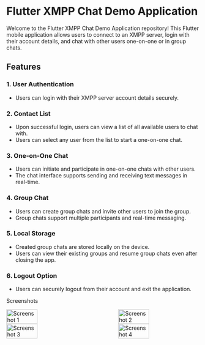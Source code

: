 # Flutter XMPP Chat Demo Application

Welcome to the Flutter XMPP Chat Demo Application repository! This Flutter mobile application allows users to connect to an XMPP server, login with their account details, and chat with other users one-on-one or in group chats.

## Features

### 1. User Authentication
- Users can login with their XMPP server account details securely.

### 2. Contact List
- Upon successful login, users can view a list of all available users to chat with.
- Users can select any user from the list to start a one-on-one chat.

### 3. One-on-One Chat
- Users can initiate and participate in one-on-one chats with other users.
- The chat interface supports sending and receiving text messages in real-time.

### 4. Group Chat
- Users can create group chats and invite other users to join the group.
- Group chats support multiple participants and real-time messaging.

### 5. Local Storage
- Created group chats are stored locally on the device.
- Users can view their existing groups and resume group chats even after closing the app.

### 6. Logout Option
- Users can securely logout from their account and exit the application.

Screenshots

<div style="display: flex; justify-content: space-between;">
  <img src="https://github.com/ragulsarma/xampp_chat_demo_app/assets/76203518/02bc798e-c0c6-4c6a-af2f-a8cb1909123d" alt="Screenshot 1" style="width: 40%; margin-right: 10px;" />
  <img src="https://github.com/ragulsarma/xampp_chat_demo_app/assets/76203518/ed86adf0-4281-40d7-bff7-db87581f243a" alt="Screenshot 2" style="width: 40%; margin-right: 10px;" />
</div>

<div style="display: flex; justify-content: space-between;">
  <img src="https://github.com/ragulsarma/xampp_chat_demo_app/assets/76203518/e18e9118-3c9a-4196-8373-91a5f1f6bbd2" alt="Screenshot 3" style="width: 40%; margin-right: 10px;" />
  <img src="https://github.com/ragulsarma/xampp_chat_demo_app/assets/76203518/23cfa961-ccd2-4ec8-865d-8f4a7e5af6fd" alt="Screenshot 4" style="width: 40%; margin-right: 10px;" />
</div>

